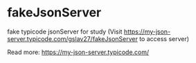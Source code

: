 # fakeJsonServer
fake typicode jsonServer for study
(Visit https://my-json-server.typicode.com/gslav27/fakeJsonServer to access server)

Read more: https://my-json-server.typicode.com/
